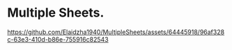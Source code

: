 Multiple Sheets.
===============
https://github.com/Elaidzha1940/MultipleSheets/assets/64445918/96af328c-63e3-410d-b86e-755916c82543
